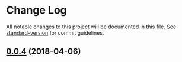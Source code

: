 # Change Log

All notable changes to this project will be documented in this file. See [standard-version](https://github.com/conventional-changelog/standard-version) for commit guidelines.

<a name="0.0.4"></a>
## [0.0.4](https://github.com/LiShiSangZi/webpack-snippets/compare/0.0.1...0.0.4) (2018-04-06)
